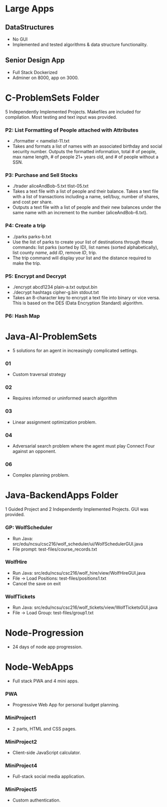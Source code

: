 
# Large Apps

## DataStructures
* No GUI
* Implemented and tested algorithms & data structure functionality.

## Senior Design App
* Full Stack Dockerized
* Adminer on 8000, app on 3000.



# C-ProblemSets Folder
5 Independently Implemented Projects. Makefiles are included for compilation. Most testing and text input was provided.

### P2: List Formatting of People attached with Attributes 
* ./formatter < namelist-11.txt
* Takes and formats a list of names with an associated birthday and social security number. Outputs the formatted information, total # of people, max name length, # of people 21+ years old, and # of people without a SSN.

### P3: Purchase and Sell Stocks
* ./trader aliceAndBob-5.txt tlist-05.txt
* Takes a text file with a list of people and their balance. Takes a text file with a list of transactions including a name, sell/buy, number of shares, and cost per share.
* Outputs a text file with a list of people and their new balances under the same name with an increment to the number (aliceAndBob-6.txt).

### P4: Create a trip
* ./parks parks-b.txt
* Use the list of parks to create your list of destinations through these commands: list parks (sorted by ID), list names (sorted alphabetically), list county _name_, add _ID_, remove _ID_, trip.
* The trip command will display your list and the distance required to make the trip.

### P5: Encrypt and Decrypt
* ./encrypt abcd1234 plain-a.txt output.bin
* ./decrypt hashtags cipher-g.bin stdout.txt
* Takes an 8-character key to encrypt a text file into binary or vice versa. This is based on the DES (Data Encryption Standard) algorithm.

### P6: Hash Map



# Java-AI-ProblemSets
* 5 solutions for an agent in increasingly complicated settings.

### 01
* Custom traversal strategy

### 02
* Requires informed or uninformed search algorithm

### 03
* Linear assignment optimization problem.

### 04
* Adversarial search problem where the agent must play Connect Four against an opponent.

### 06
* Complex planning problem.



# Java-BackendApps Folder
1 Guided Project and 2 Independently Implemented Projects. GUI was provided.

### GP: WolfScheduler
* Run Java: src/edu/ncsu/csc216/wolf_scheduler/ui/WolfSchedulerGUI.java
* File prompt: test-files/course_records.txt

### WolfHire
* Run Java: src/edu/ncsu/csc216/wolf_hire/view/WolfHireGUI.java
* File -> Load Positions: test-files/positions1.txt
* Cancel the save on exit

### WolfTickets
* Run Java: src/edu/ncsu/csc216/wolf_tickets/view/WolfTicketsGUI.java
* File -> Load Group: test-files/group1.txt



# Node-Progression
* 24 days of node app progression.



# Node-WebApps
* Full stack PWA and 4 mini apps.

### PWA
* Progressive Web App for personal budget planning.

### MiniProject1
* 2 parts, HTML and CSS pages.

### MiniProject2
* Client-side JavaScript calculator.

### MiniProject4
* Full-stack social media application.

### MiniProject5
* Custom authentication.


